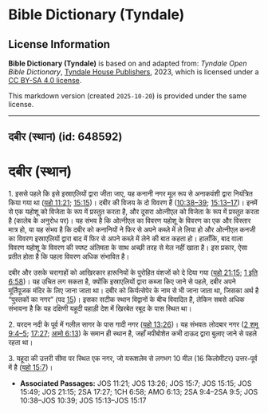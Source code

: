 # Bible Dictionary (Tyndale)

## License Information

**Bible Dictionary (Tyndale)** is based on and adapted from: _Tyndale Open Bible Dictionary_, [Tyndale House Publishers](https://tyndaleopenresources.com/), 2023, which is licensed under a [CC BY-SA 4.0 license](https://creativecommons.org/licenses/by-sa/4.0/legalcode.en).

This markdown version (created `2025-10-20`) is provided under the same license.



--------------------------------

## दबीर (स्थान) (id: 648592)

दबीर (स्थान)
============

1\. इससे पहले कि इसे इस्राएलियों द्वारा जीता जाए, यह कनानी नगर मूल रूप से अनाकवंशी द्वारा नियंत्रित किया गया था ([यहो 11:21](https://ref.ly/Josh11:21); [15:15](https://ref.ly/Josh15:15))। दबीर की विजय के दो विवरण हैं ([10:38–39](https://ref.ly/Josh10:38-Josh10:39); [15:13–17](https://ref.ly/Josh15:13-Josh15:17))। इनमें से एक यहोशू को विजेता के रूप में प्रस्तुत करता है, और दूसरा ओत्नीएल को विजेता के रूप में प्रस्तुत करता है (कालेब के अनुरोध पर)। यह संभव है कि ओत्नीएल का विवरण यहोशू के विवरण का एक और विस्तार मात्र हो, या यह संभव है कि दबीर को कनानियों ने फिर से अपने कब्ज़े में ले लिया हो और ओत्नीएल कनजी का विवरण इस्राएलियों द्वारा बाद में फिर से अपने कब्ज़े में लेने की बात कहता हो। हालाँकि, बाद वाला विवरण यहोशू के विवरण की स्पष्ट अंतिमता के साथ अच्छी तरह से मेल नहीं खाता है। इस प्रकार, ऐसा प्रतीत होता है कि पहला विवरण अधिक संभावित है।

दबीर और उसके चरागाहों को आखिरकार हारूनियों के पुरोहित वंशजों को दे दिया गया ([यहो 21:15](https://ref.ly/Josh21:15); [1 इति 6:58](https://ref.ly/1Chr6:58))। यह उचित लग सकता है, क्योंकि इस्राएलियों द्वारा कब्जा किए जाने से पहले, दबीर अपने मूर्तिपूजक मंदिर के लिए जाना जाता था। दबीर को किर्यत्सेपेर के नाम से भी जाना जाता था, जिसका अर्थ है “पुस्तकों का नगर” (पद [15](https://ref.ly/Josh15:15))। इसका सटीक स्थान विद्वानों के बीच विवादित है, लेकिन सबसे अधिक संभावना है कि यह दक्षिणी यहूदी पहाड़ी देश में खिरबेत रबूद के पास स्थित था।

2\. यरदन नदी के पूर्व में गलील सागर के पास गादी नगर ([यहो 13:26](https://ref.ly/Josh13:26))। यह संभवतः लोदबार नगर ([2 शमू 9:4–5](https://ref.ly/2Sam9:4-2Sam9:5); [17:27](https://ref.ly/2Sam17:27); [आमो 6:13](https://ref.ly/Amos6:13)) के समान ही स्थान है, जहाँ मपीबोशेत कभी दाऊद द्वारा बुलाए जाने से पहले रहता था।

3\. यहूदा की उत्तरी सीमा पर स्थित एक नगर, जो यरूशलेम से लगभग 10 मील (16 किलोमीटर) उत्तर\-पूर्व में है ([यहो 15:7](https://ref.ly/Josh15:7))।

* **Associated Passages:** JOS 11:21; JOS 13:26; JOS 15:7; JOS 15:15; JOS 15:49; JOS 21:15; 2SA 17:27; 1CH 6:58; AMO 6:13; 2SA 9:4–2SA 9:5; JOS 10:38–JOS 10:39; JOS 15:13–JOS 15:17

